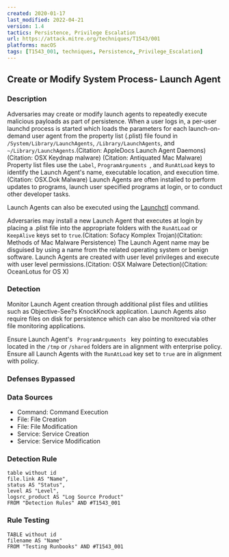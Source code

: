 ```yaml
---
created: 2020-01-17
last_modified: 2022-04-21
version: 1.4
tactics: Persistence, Privilege Escalation
url: https://attack.mitre.org/techniques/T1543/001
platforms: macOS
tags: [T1543_001, techniques, Persistence,_Privilege_Escalation]
---
```


## Create or Modify System Process- Launch Agent

### Description

Adversaries may create or modify launch agents to repeatedly execute malicious payloads as part of persistence. When a user logs in, a per-user launchd process is started which loads the parameters for each launch-on-demand user agent from the property list (.plist) file found in <code>/System/Library/LaunchAgents</code>, <code>/Library/LaunchAgents</code>, and <code>~/Library/LaunchAgents</code>.(Citation: AppleDocs Launch Agent Daemons)(Citation: OSX Keydnap malware) (Citation: Antiquated Mac Malware) Property list files use the <code>Label</code>, <code>ProgramArguments </code>, and <code>RunAtLoad</code> keys to identify the Launch Agent's name, executable location, and execution time.(Citation: OSX.Dok Malware) Launch Agents are often installed to perform updates to programs, launch user specified programs at login, or to conduct other developer tasks.

 Launch Agents can also be executed using the [Launchctl](https://attack.mitre.org/techniques/T1569/001) command.
 
Adversaries may install a new Launch Agent that executes at login by placing a .plist file into the appropriate folders with the <code>RunAtLoad</code> or <code>KeepAlive</code> keys set to <code>true</code>.(Citation: Sofacy Komplex Trojan)(Citation: Methods of Mac Malware Persistence) The Launch Agent name may be disguised by using a name from the related operating system or benign software. Launch Agents are created with user level privileges and execute with user level permissions.(Citation: OSX Malware Detection)(Citation: OceanLotus for OS X) 

### Detection

Monitor Launch Agent creation through additional plist files and utilities such as Objective-See?s  KnockKnock application. Launch Agents also require files on disk for persistence which can also be monitored via other file monitoring applications.

Ensure Launch Agent's <code> ProgramArguments </code> key pointing to executables located in the <code>/tmp</code> or <code>/shared</code> folders are in alignment with enterprise policy. Ensure all Launch Agents with the <code>RunAtLoad</code> key set to <code>true</code> are in alignment with policy. 

### Defenses Bypassed



### Data Sources

  - Command: Command Execution
  -  File: File Creation
  -  File: File Modification
  -  Service: Service Creation
  -  Service: Service Modification
### Detection Rule

```dataview
table without id
file.link AS "Name",
status AS "Status",
level AS "Level",
logsrc_product AS "Log Source Product"
FROM "Detection Rules" AND #T1543_001
```

### Rule Testing

```dataview
TABLE without id
filename AS "Name"
FROM "Testing Runbooks" AND #T1543_001
```
